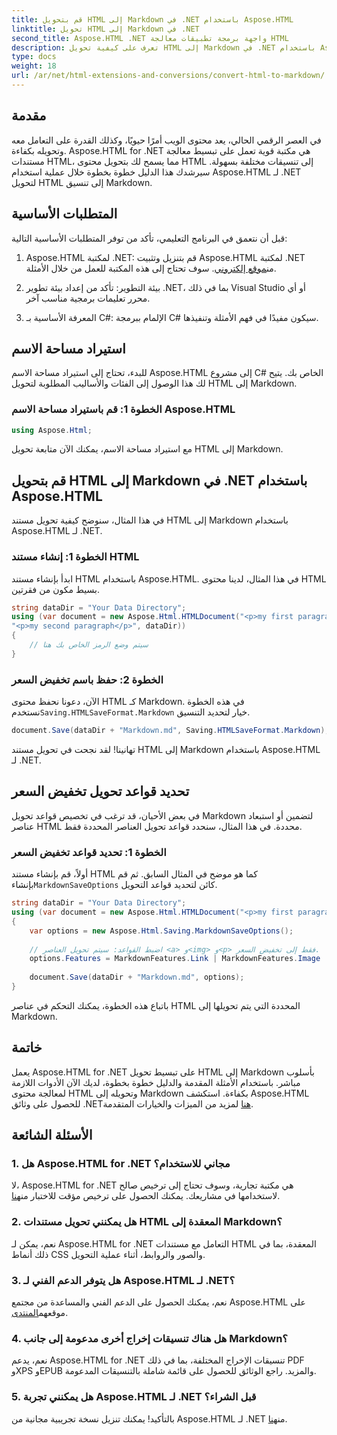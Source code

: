 ```yaml
---
title: قم بتحويل HTML إلى Markdown في .NET باستخدام Aspose.HTML
linktitle: تحويل HTML إلى Markdown في .NET
second_title: Aspose.HTML .NET واجهة برمجة تطبيقات معالجة HTML
description: تعرف على كيفية تحويل HTML إلى Markdown في .NET باستخدام Aspose.HTML لمعالجة المحتوى بكفاءة. احصل على إرشادات خطوة بخطوة لعملية تحويل سلسة.
type: docs
weight: 18
url: /ar/net/html-extensions-and-conversions/convert-html-to-markdown/
---
```


## مقدمة

في العصر الرقمي الحالي، يعد محتوى الويب أمرًا حيويًا، وكذلك القدرة على التعامل معه وتحويله بكفاءة. Aspose.HTML for .NET هي مكتبة قوية تعمل على تبسيط معالجة مستندات HTML، مما يسمح لك بتحويل محتوى HTML إلى تنسيقات مختلفة بسهولة. سيرشدك هذا الدليل خطوة بخطوة خلال عملية استخدام Aspose.HTML لـ .NET لتحويل HTML إلى تنسيق Markdown.

## المتطلبات الأساسية

قبل أن نتعمق في البرنامج التعليمي، تأكد من توفر المتطلبات الأساسية التالية:

1.  Aspose.HTML لمكتبة .NET: قم بتنزيل وتثبيت Aspose.HTML لمكتبة .NET من[موقع إلكتروني](https://releases.aspose.com/html/net/). سوف تحتاج إلى هذه المكتبة للعمل من خلال الأمثلة.

2. بيئة التطوير: تأكد من إعداد بيئة تطوير .NET، بما في ذلك Visual Studio أو أي محرر تعليمات برمجية مناسب آخر.

3. المعرفة الأساسية بـ C#: الإلمام ببرمجة C# سيكون مفيدًا في فهم الأمثلة وتنفيذها.

## استيراد مساحة الاسم

للبدء، تحتاج إلى استيراد مساحة الاسم Aspose.HTML إلى مشروع C# الخاص بك. يتيح لك هذا الوصول إلى الفئات والأساليب المطلوبة لتحويل HTML إلى Markdown.

### الخطوة 1: قم باستيراد مساحة الاسم Aspose.HTML

```csharp
using Aspose.Html;
```

مع استيراد مساحة الاسم، يمكنك الآن متابعة تحويل HTML إلى Markdown.

## قم بتحويل HTML إلى Markdown في .NET باستخدام Aspose.HTML

في هذا المثال، سنوضح كيفية تحويل مستند HTML إلى Markdown باستخدام Aspose.HTML لـ .NET. 

### الخطوة 1: إنشاء مستند HTML

ابدأ بإنشاء مستند HTML باستخدام Aspose.HTML. في هذا المثال، لدينا محتوى HTML بسيط مكون من فقرتين.

```csharp
string dataDir = "Your Data Directory";
using (var document = new Aspose.Html.HTMLDocument("<p>my first paragraph</p>" +
"<p>my second paragraph</p>", dataDir))
{
    // سيتم وضع الرمز الخاص بك هنا
}
```

### الخطوة 2: حفظ باسم تخفيض السعر

 الآن، دعونا نحفظ محتوى HTML كـ Markdown. في هذه الخطوة نستخدم`Saving.HTMLSaveFormat.Markdown` خيار لتحديد التنسيق.

```csharp
document.Save(dataDir + "Markdown.md", Saving.HTMLSaveFormat.Markdown);
```

تهانينا! لقد نجحت في تحويل مستند HTML إلى Markdown باستخدام Aspose.HTML لـ .NET.

## تحديد قواعد تحويل تخفيض السعر

في بعض الأحيان، قد ترغب في تخصيص قواعد تحويل Markdown لتضمين أو استبعاد عناصر HTML محددة. في هذا المثال، سنحدد قواعد تحويل العناصر المحددة فقط.

### الخطوة 1: تحديد قواعد تخفيض السعر

 أولاً، قم بإنشاء مستند HTML كما هو موضح في المثال السابق. ثم قم بإنشاء`MarkdownSaveOptions` كائن لتحديد قواعد التحويل.

```csharp
string dataDir = "Your Data Directory";
using (var document = new Aspose.Html.HTMLDocument("<p>my first paragraph</p>", dataDir))
{
    var options = new Aspose.Html.Saving.MarkdownSaveOptions();
    
    // اضبط القواعد: سيتم تحويل العناصر <a> و<img> و<p> فقط إلى تخفيض السعر.
    options.Features = MarkdownFeatures.Link | MarkdownFeatures.Image | MarkdownFeatures.AutomaticParagraph;
    
    document.Save(dataDir + "Markdown.md", options);
}
```

باتباع هذه الخطوة، يمكنك التحكم في عناصر HTML المحددة التي يتم تحويلها إلى Markdown.

## خاتمة

 يعمل Aspose.HTML for .NET على تبسيط تحويل HTML إلى Markdown بأسلوب مباشر. باستخدام الأمثلة المقدمة والدليل خطوة بخطوة، لديك الآن الأدوات اللازمة لمعالجة محتوى HTML وتحويله إلى Markdown بكفاءة. استكشف Aspose.HTML للحصول على وثائق .NET[هنا](https://reference.aspose.com/html/net/) لمزيد من الميزات والخيارات المتقدمة.

## الأسئلة الشائعة

### 1. هل Aspose.HTML for .NET مجاني للاستخدام؟

لا، Aspose.HTML for .NET هي مكتبة تجارية، وسوف تحتاج إلى ترخيص صالح لاستخدامها في مشاريعك. يمكنك الحصول على ترخيص مؤقت للاختبار من[هنا](https://purchase.aspose.com/temporary-license/).

### 2. هل يمكنني تحويل مستندات HTML المعقدة إلى Markdown؟

نعم، يمكن لـ Aspose.HTML for .NET التعامل مع مستندات HTML المعقدة، بما في ذلك أنماط CSS والصور والروابط، أثناء عملية التحويل.

### 3. هل يتوفر الدعم الفني لـ Aspose.HTML لـ .NET؟

 نعم، يمكنك الحصول على الدعم الفني والمساعدة من مجتمع Aspose.HTML على موقعهم[المنتدى](https://forum.aspose.com/).

### 4. هل هناك تنسيقات إخراج أخرى مدعومة إلى جانب Markdown؟

نعم، يدعم Aspose.HTML for .NET تنسيقات الإخراج المختلفة، بما في ذلك PDF وXPS وEPUB والمزيد. راجع الوثائق للحصول على قائمة شاملة بالتنسيقات المدعومة.

### 5. هل يمكنني تجربة Aspose.HTML لـ .NET قبل الشراء؟

 بالتأكيد! يمكنك تنزيل نسخة تجريبية مجانية من Aspose.HTML لـ .NET من[هنا](https://releases.aspose.com/).
